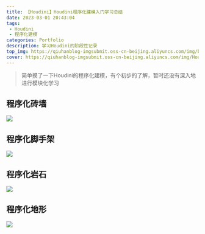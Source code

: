 ```yaml
---
title: 【Houdini】Houdini程序化建模入门学习总结
date: 2023-03-01 20:43:04
tags:
 - Houdini
 - 程序化建模
categories: Portfolio
description: 学习Houdini的阶段性记录
top_img: https://qiuhanblog-imgsubmit.oss-cn-beijing.aliyuncs.com/img/background4.jpg
cover: https://qiuhanblog-imgsubmit.oss-cn-beijing.aliyuncs.com/img/HoudiniIcon.jpg
---
```


> 简单摸了一下Houdini的程序化建模，有个初步的了解，暂时还没有深入地进行模块化学习

## 程序化砖墙

![](http://qiuhanblog-imgsubmit.oss-cn-beijing.aliyuncs.com/img/Houdini程序化砖墙.jpg)

## 程序化脚手架

![](http://qiuhanblog-imgsubmit.oss-cn-beijing.aliyuncs.com/img/image-20230328110617669.png)

## 程序化岩石

![](http://qiuhanblog-imgsubmit.oss-cn-beijing.aliyuncs.com/img/image-20230328110531930.png)

## 程序化地形

![](http://qiuhanblog-imgsubmit.oss-cn-beijing.aliyuncs.com/img/image-20230328110713231.png)
